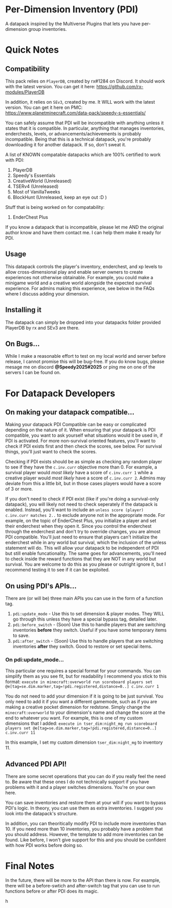 # Per-Dimension Inventory (PDI)
A datapack inspired by the Multiverse Plugins that lets you have per-dimension group inventories.


# Quick Notes

## Compatibility
This pack relies on `PlayerDB`, created by rx#1284 on Discord. It should work with the latest version.
You can get it here: https://github.com/rx-modules/PlayerDB

In addition, it relies on `SEv3`, created by me. It WILL work with the latest version.
You can get it here on PMC: https://www.planetminecraft.com/data-pack/speedy-s-essentials/

You can safely assume that PDI will be incompatible with anything unless it states that it is compatible. In particular, anything that manages inventories, enderchests, levels, or advancements/achievements is probably incompatible. Being that this is a technical datapack, you're probably downloading it for another datapack. If so, don't sweat it.

A list of KNOWN compatable datapacks which are 100% certified to work with PDI:
1. PlayerDB
2. Speedy's Essentials
3. CreativeWorld (Unreleased)
4. TSERv4 (Unreleased)
5. Most of VanillaTweeks
6. BlockHunt (Unreleased, keep an eye out :D )


Stuff that is being worked on for compatability:
1. EnderChest Plus

If you know a datapack that is incompatible, please let me AND the original author know and have them contact me. I can help them make it ready for PDI.


## Usage
This datapack controls the player's inventory, enderchest, and xp levels to allow cross-dimensional play and enable server owners to create experiences not otherwise obtainable. For example, you could make a minigame world and a creative world alongside the expected survival experience. For admins making this experience, see below in the FAQs where I discuss adding your dimension.

## Installing it
The datapack can simply be dropped into your datapacks folder provided PlayerDB by rx and SEv3 are there.

## On Bugs...
While I make a reasonable effort to test on my local world and server before release, I cannot promise this will be bug-free. If you do know bugs, please mesage me on discord **@Speedy2025#2025** or ping me on one of the servers I can be found on.


# For Datapack Developers

## On making your datapack compatible...
Making your datapack PDI Compatible can be easy or complicated depending on the nature of it. When ensuring that your datapack is PDI compatible, you want to ask yourself what situations would it be used in, if PDI is activated.
    For more non-survival oriented features, you'll want to check if PDI exists first and then check the scores, see below.
    For survival things, you'll just want to check the scores.

Checking if PDI exists should be as simple as checking any random player to see if they have the `c.inv.curr` objective more than 0. For example, a survival player would *most likely* have a score of `c.inv.curr 1` while a creative player would *most likely* have a score of `c.inv.curr 2`. Admins may deviate from this a little bit, but in those cases players would have a score of 3 or more.

If you don't need to check if PDI exist (like if you're doing a survival-only datapack), you will likely not need to check seperately if the datapack is enabled. Instead, you'll want to include an `unless score (player) c.inv.curr matches 2..` to exclude anyone not in the appropriate mode. For example, on the topic of EnderChest Plus, you initialize a player and set their enderchest when they open it. Since you control the enderchest through the enderchest and don't try to override changes, you are almost PDI compatible. You'll just need to ensure that players can't initialize the enderchest while in any world but survival, which the inclusion of the unless statement will do. This will allow your datapack to be independent of PDI but still enable funcationality. The same goes for advancements, you'll need to check inside the reward functions that they are NOT in any world but survival. You are welcome to do this as you please or outright ignore it, but I recommend testing it to see if it can be exploited.

## On using PDI's APIs...
There are (or will be) three main APIs you can use in the form of a function tag.
1. `pdi:update_mode` - Use this to set dimension & player modes. They WILL go through this unless they have a special bypass tag, detailed later.
2. `pdi:before_switch` - (Soon) Use this to handle players that are switching inventories **before** they switch. Useful if you have some temporary items to save.
3. `pdi:after_switch` - (Soon) Use this to handle players that are switching inventories **after** they switch. Good to restore or set special items.

### On pdi:update_mode...
This particular one requires a special format for your commands. You can simplify them as you see fit, but for readability I recommend you stick to this format:
`execute in minecraft:overworld run scoreboard players set @e[tag=se.dim.marker,tag=!pdi.registered,distance=0..] c.inv.curr 1`

You do not need to add your dimension if it is going to be just survival. You only need to add it if you want a different gamemode, such as if you are making a creative pocket dimension for redstone. Simply change the `minecraft:overworld` to your dimension's name and change the score at the end to whatever you want. For example, this is one of my custom dimensions that I added:
`execute in tser_dim:night_mg run scoreboard players set @e[tag=se.dim.marker,tag=!pdi.registered,distance=0..] c.inv.curr 11`

In this example, I set my custom dimension `tser_dim:night_mg` to inventory 11.

## Advanced PDI API!
There are some secret operations that you can do if you really feel the need to. Be aware that these ones I do not technically support if you have problems with it and a player switches dimensions. You're on your own here.

You can save inventories and restore them at your will if you want to bypass PDI's logic. In theory, you can use them as extra inventories. I suggest you look into the datapack's structure.

In addition, you can theoritically modify PDI to include more inventories than 10. If you need more than 10 inventories, you probably have a problem that you should address. However, the template to add more inventories can be found. Like before, I won't give support for this and you should be confident with how PDI works before doing so.

# Final Notes
In the future, there will be more to the API than there is now. For example, there will be a before-swtich and after-switch tag that you can use to run functions before or after PDI does its magic. 

h
